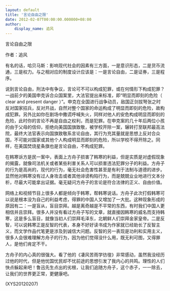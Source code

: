 ```yaml
---
layout: default
title: '言论自由之限'
date: 2012-02-07T00:00:00.000000+08:00
author:
    display_name: 追风
---
```


言论自由之限

作者：追风

有名的话，哈贝马斯：影响现代社会的因素有三方面，一是意识形态，二是货币流通，三是权力。与之相对应的制度设计应该是：一是言论自由，二是证券，三是程序。

说到言论自由，刑法中有争议，言论可不可以构成犯罪，或在何情形下构成犯罪？一战前夕的美国申克诉合众国案里，大法官提出来标准，即“明显而即刻的危险（ clear and present danger ）”。申克在全国进行战争动员，敌国正剑拔弩张之时反对国家招兵，反对开战，自然对整个国家的命运构成了明显而即刻的危险，故构成犯罪。另外比如你在剧场中撒谎呼喊失火，同样对他人的安危构成明显而即刻的危险，此时你的言论不再是自由之权利，而是犯罪。在申克案的几十年后两位小孩的由于父母的信仰，拒绝向美国国旗致敬，被学校开除一案，辗转打至联邦最高法院，最终大法官表示向国旗致敬系言论自由，其行为充其量就是思想上反对合众国，不可能对国家或其他个人构成明显而即刻的危险，所以学校不得开除之。同样，在美国焚烧星条旗也是言论自由，不构成犯罪。

在韩寒诉方是民一案中，表面上方舟子损害了韩寒的利益，但是实质是对虚假现象的揭露，就像司法机关或者某些利害关系人可以损害违法犯罪分子的利益。方舟子的行为是高尚的，现代的行为，毫无社会危害性甚至是有利于法制与道德的进步。显然他对韩寒没有过人身攻击或者其他诽谤构陷行为，而是兢兢业业地进行文本分析，尽最大可能拿出证据。毫无疑问方舟子的言论是符合法律的正义、自由价值。

网络上和视频节目上很多人都是倾向于韩寒，帮韩寒说话。方舟子此次打假韩寒可以说是根本没为自己的利益考虑，得罪的中国人又增加了一大批。这种现象形成的原因有二：一是盲从，盲目崇拜。越是离奇越是不平常的东西，有时我们中国人更相信并且崇拜。很多人并没有看过方舟子写的文章，就直接因韩寒的威名而支持韩寒，这是多么盲目，就像当初人们崇拜毛泽东，北朝鲜人们崇拜金家皇帝。二是反智，可以说韩寒正是反智的代表，本身不好好读书成为作家就已经助长了反智主义，而文学作品代笔更是涉及到诚信大问题。反智的另一表现是功利和实用主义，很多人会很难理解方舟子的行为，因为他们觉得没什么用，既无利可图，又得罪人，是他们肯定不干。

方舟子的内心真的很强大。看了他的《凄风苦雨学彷徨》非常感动，虽然我没经历过他的时代，但是他忧国忧民却不忧前途的思想引发了我内心的共鸣。理性的人们快点躲起来吧！鲁迅先生点出的劣根，让我们追随方舟子，这个赤子，一一除去，让我们的世界更正常，更健康吧。

(XYS20120207)

